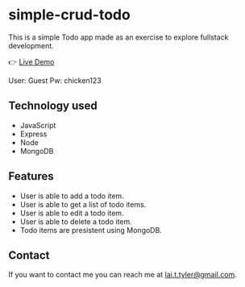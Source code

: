# simple-crud-todo

This is a simple Todo app made as an exercise to explore fullstack development.

👉 [Live Demo](https://tlmerntodo.herokuapp.com/)

User: Guest
Pw: chicken123

## Technology used

- JavaScript
- Express 
- Node
- MongoDB

## Features

- User is able to add a todo item.
- User is able to get a list of todo items.
- User is able to edit a todo item.
- User is able to delete a todo item.
- Todo items are presistent using MongoDB.

## Contact

If you want to contact me you can reach me at <lai.t.tyler@gmail.com>.
